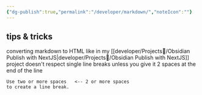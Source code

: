 ```yaml
---
{"dg-publish":true,"permalink":"/developer/markdown/","noteIcon":""}
---
```



## tips & tricks

converting markdown to HTML like in my [[developer/Projects📐/Obsidian Publish with NextJS\|developer/Projects📐/Obsidian Publish with NextJS]] project doesn't respect single line breaks unless you give it 2 spaces at the end of the line
```
Use two or more spaces   <-- 2 or more spaces
to create a line break.
```